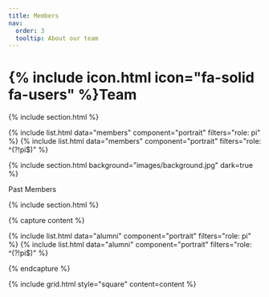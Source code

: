 ```yaml
---
title: Members
nav:
  order: 3
  tooltip: About our team
---
```


# {% include icon.html icon="fa-solid fa-users" %}Team

{% include section.html %}

{% include list.html data="members" component="portrait" filters="role: pi" %}
{% include list.html data="members" component="portrait" filters="role: ^(?!pi$)" %}

{% include section.html background="images/background.jpg" dark=true %}

Past Members

{% include section.html %}

{% capture content %}

{% include list.html data="alumni" component="portrait" filters="role: pi" %}
{% include list.html data="alumni" component="portrait" filters="role: ^(?!pi$)" %}

{% endcapture %}

{% include grid.html style="square" content=content %}
